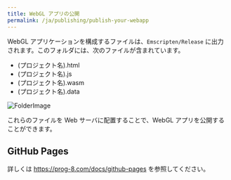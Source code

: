 ```yaml
---
title: WebGL アプリの公開
permalink: /ja/publishing/publish-your-webapp
---
```


WebGL アプリケーションを構成するファイルは、`Emscripten/Release` に出力されます。このフォルダには、次のファイルが含まれています。

- (プロジェクト名).html
- (プロジェクト名).js
- (プロジェクト名).wasm
- (プロジェクト名).data

![FolderImage](#)

これらのファイルを Web サーバに配置することで、WebGL アプリを公開することができます。

## GitHub Pages

詳しくは <https://prog-8.com/docs/github-pages> を参照してください。
